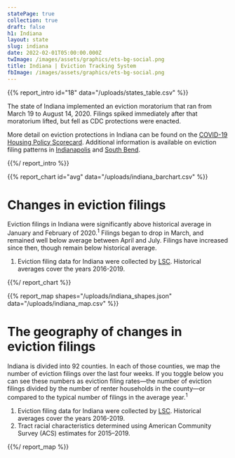 ```yaml
---
statePage: true
collection: true
draft: false
h1: Indiana
layout: state
slug: indiana
date: 2022-02-01T05:00:00.000Z
twImage: /images/assets/graphics/ets-bg-social.png
title: Indiana | Eviction Tracking System
fbImage: /images/assets/graphics/ets-bg-social.png
---
```


{{% report_intro id="18" data="/uploads/states_table.csv" %}}



The state of Indiana implemented an eviction moratorium that ran from March 19 to August 14, 2020. Filings spiked immediately after that moratorium lifted, but fell as CDC protections were enacted.

More detail on eviction protections in Indiana can be found on the [COVID-19 Housing Policy Scorecard](https://evictionlab.org/covid-policy-scorecard/in/). Additional information is available on eviction filing patterns in [Indianapolis](https://evictionlab.org/eviction-tracking/indianapolis-in/) and [South Bend](https://evictionlab.org/eviction-tracking/south-bend-in/).



{{%/ report_intro %}}



{{% report_chart id="avg" data="/uploads/indiana_barchart.csv" %}}





# Changes in eviction filings

Eviction filings in Indiana were significantly above historical average in January and February of 2020.<sup>1</sup> Filings began to drop in March, and remained well below average between April and July. Filings have increased since then, though remain below historical average.

1. Eviction filing data for Indiana were collected by [LSC](https://www.lsc.gov/). Historical averages cover the years 2016-2019.





{{%/ report_chart %}}



{{% report_map shapes="/uploads/indiana_shapes.json" data="/uploads/indiana_map.csv" %}}

# The geography of changes in eviction filings

Indiana is divided into 92 counties. In each of those counties, we map the number of eviction filings over the last four weeks. If you toggle below you can see these numbers as eviction filing rates—the number of eviction filings divided by the number of renter households in the county—or compared to the typical number of filings in the average year.<sup>1</sup>

1. Eviction filing data for Indiana were collected by [LSC](https://www.lsc.gov/). Historical averages cover the years 2016-2019.
2. Tract racial characteristics determined using American Community Survey (ACS) estimates for 2015–2019.

{{%/ report_map %}}